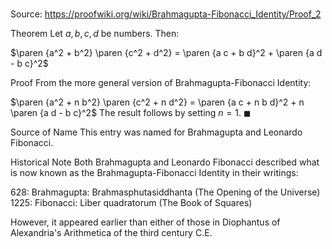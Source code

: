 # 

Source: https://proofwiki.org/wiki/Brahmagupta-Fibonacci_Identity/Proof_2



Theorem
Let $a, b, c, d$ be numbers.
Then:

$\paren {a^2 + b^2} \paren {c^2 + d^2} = \paren {a c + b d}^2 + \paren {a d - b c}^2$


Proof
From the more general version of Brahmagupta-Fibonacci Identity:

$\paren {a^2 + n b^2} \paren {c^2 + n d^2} = \paren {a c + n b d}^2 + n \paren {a d - b c}^2$
The result follows by setting $n = 1$.
$\blacksquare$


Source of Name
This entry was named for Brahmagupta‎ and Leonardo Fibonacci.


Historical Note
Both Brahmagupta‎ and Leonardo Fibonacci‎ described what is now known as the Brahmagupta-Fibonacci Identity in their writings:

628: Brahmagupta: Brahmasphutasiddhanta (The Opening of the Universe)
1225: Fibonacci: Liber quadratorum (The Book of Squares)

However, it appeared earlier than either of those in Diophantus of Alexandria's Arithmetica of the third century C.E.





